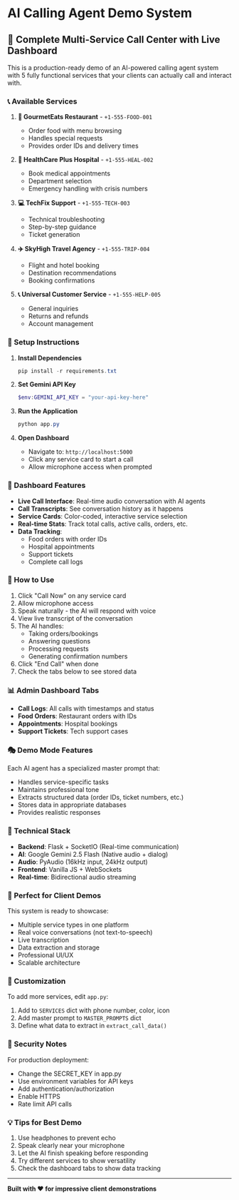 # AI Calling Agent Demo System

## 🎯 Complete Multi-Service Call Center with Live Dashboard

This is a production-ready demo of an AI-powered calling agent system with 5 fully functional services that your clients can actually call and interact with.

### 📞 Available Services

1. **🍔 GourmetEats Restaurant** - `+1-555-FOOD-001`
   - Order food with menu browsing
   - Handles special requests
   - Provides order IDs and delivery times

2. **🏥 HealthCare Plus Hospital** - `+1-555-HEAL-002`
   - Book medical appointments
   - Department selection
   - Emergency handling with crisis numbers

3. **💻 TechFix Support** - `+1-555-TECH-003`
   - Technical troubleshooting
   - Step-by-step guidance
   - Ticket generation

4. **✈️ SkyHigh Travel Agency** - `+1-555-TRIP-004`
   - Flight and hotel booking
   - Destination recommendations
   - Booking confirmations

5. **📞 Universal Customer Service** - `+1-555-HELP-005`
   - General inquiries
   - Returns and refunds
   - Account management

### 🚀 Setup Instructions

1. **Install Dependencies**
   ```powershell
   pip install -r requirements.txt
   ```

2. **Set Gemini API Key**
   ```powershell
   $env:GEMINI_API_KEY = "your-api-key-here"
   ```

3. **Run the Application**
   ```powershell
   python app.py
   ```

4. **Open Dashboard**
   - Navigate to: `http://localhost:5000`
   - Click any service card to start a call
   - Allow microphone access when prompted

### 🎨 Dashboard Features

- **Live Call Interface**: Real-time audio conversation with AI agents
- **Call Transcripts**: See conversation history as it happens
- **Service Cards**: Color-coded, interactive service selection
- **Real-time Stats**: Track total calls, active calls, orders, etc.
- **Data Tracking**: 
  - Food orders with order IDs
  - Hospital appointments
  - Support tickets
  - Complete call logs

### 🎤 How to Use

1. Click "Call Now" on any service card
2. Allow microphone access
3. Speak naturally - the AI will respond with voice
4. View live transcript of the conversation
5. The AI handles:
   - Taking orders/bookings
   - Answering questions
   - Processing requests
   - Generating confirmation numbers
6. Click "End Call" when done
7. Check the tabs below to see stored data

### 📊 Admin Dashboard Tabs

- **Call Logs**: All calls with timestamps and status
- **Food Orders**: Restaurant orders with IDs
- **Appointments**: Hospital bookings
- **Support Tickets**: Tech support cases

### 🎭 Demo Mode Features

Each AI agent has a specialized master prompt that:
- Handles service-specific tasks
- Maintains professional tone
- Extracts structured data (order IDs, ticket numbers, etc.)
- Stores data in appropriate databases
- Provides realistic responses

### 🔧 Technical Stack

- **Backend**: Flask + SocketIO (Real-time communication)
- **AI**: Google Gemini 2.5 Flash (Native audio + dialog)
- **Audio**: PyAudio (16kHz input, 24kHz output)
- **Frontend**: Vanilla JS + WebSockets
- **Real-time**: Bidirectional audio streaming

### 🎯 Perfect for Client Demos

This system is ready to showcase:
- Multiple service types in one platform
- Real voice conversations (not text-to-speech)
- Live transcription
- Data extraction and storage
- Professional UI/UX
- Scalable architecture

### 📝 Customization

To add more services, edit `app.py`:

1. Add to `SERVICES` dict with phone number, color, icon
2. Add master prompt to `MASTER_PROMPTS` dict
3. Define what data to extract in `extract_call_data()`

### 🔐 Security Notes

For production deployment:
- Change the SECRET_KEY in app.py
- Use environment variables for API keys
- Add authentication/authorization
- Enable HTTPS
- Rate limit API calls

### 💡 Tips for Best Demo

1. Use headphones to prevent echo
2. Speak clearly near your microphone
3. Let the AI finish speaking before responding
4. Try different services to show versatility
5. Check the dashboard tabs to show data tracking

---

**Built with ❤️ for impressive client demonstrations**
